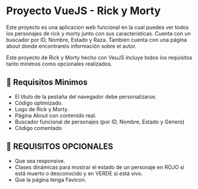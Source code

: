 # Proyecto VueJS - Rick y Morty
Este proyecto es una aplicacion web funcional en la cual puedes ver todos los personajes de rick y morty junto con sus características.
Cuenta con un buscador por ID, Nombre, Estado y Raza.
Tambien cuenta con una página about donde encontrareis información sobre el autor.

Este proyecto de Rick y Morty hecho con VeuJS incluye todos los requisitos tanto minimos como opcionales realizados.

## 🌠 Requisitos Minimos
- El título de la pestaña del navegador debe personalizarse.
- Código optimizado.
- Logo de Rick y Morty.
- Página About con contenido real.
- Buscador funcional de personajes (por ID, Nombre, Estado y Género)
- Código comentado

## 🌠 REQUISITOS OPCIONALES
- Que sea responsive.
- Clases dinámicas para mostrar el estado de un personaje en ROJO si está
muerto o desconocido y en VERDE si está vivo.
- Que la página tenga Favicon.

